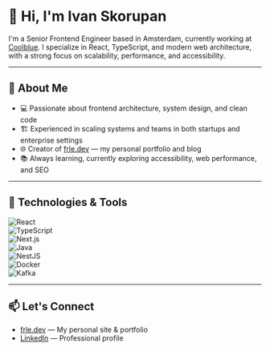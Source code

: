 # 👋 Hi, I'm Ivan Skorupan

I'm a Senior Frontend Engineer based in Amsterdam, currently working at [Coolblue](https://www.coolblue.nl). I specialize in React, TypeScript, and modern web architecture, with a strong focus on scalability, performance, and accessibility.

---

## 🚀 About Me

- 💻 Passionate about frontend architecture, system design, and clean code
- 🏗️ Experienced in scaling systems and teams in both startups and enterprise settings
- 🌐 Creator of [frle.dev](https://frle.dev) — my personal portfolio and blog
- 📚 Always learning, currently exploring accessibility, web performance, and SEO

---

## 🔧 Technologies & Tools

![React](https://img.shields.io/badge/-React-61DAFB?logo=react&logoColor=000&style=flat)  
![TypeScript](https://img.shields.io/badge/-TypeScript-3178C6?logo=typescript&logoColor=fff&style=flat)  
![Next.js](https://img.shields.io/badge/-Next.js-000000?logo=next.js&logoColor=fff&style=flat)  
![Java](https://img.shields.io/badge/-Java-ED8B00?logo=openjdk&logoColor=fff&style=flat)  
![NestJS](https://img.shields.io/badge/-NestJS-E0234E?logo=nestjs&logoColor=fff&style=flat)  
![Docker](https://img.shields.io/badge/-Docker-2496ED?logo=docker&logoColor=fff&style=flat)  
![Kafka](https://img.shields.io/badge/-Kafka-231F20?logo=apachekafka&logoColor=fff&style=flat)

---

## 📫 Let's Connect

- [frle.dev](https://frle.dev) — My personal site & portfolio
- [LinkedIn](https://linkedin.com/in/ivanskorupan) — Professional profile

